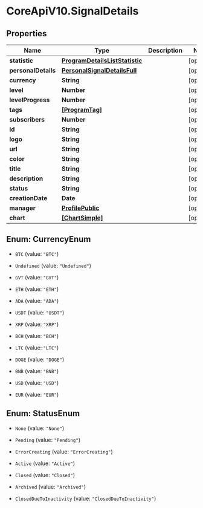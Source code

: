 # CoreApiV10.SignalDetails

## Properties
Name | Type | Description | Notes
------------ | ------------- | ------------- | -------------
**statistic** | [**ProgramDetailsListStatistic**](ProgramDetailsListStatistic.md) |  | [optional] 
**personalDetails** | [**PersonalSignalDetailsFull**](PersonalSignalDetailsFull.md) |  | [optional] 
**currency** | **String** |  | [optional] 
**level** | **Number** |  | [optional] 
**levelProgress** | **Number** |  | [optional] 
**tags** | [**[ProgramTag]**](ProgramTag.md) |  | [optional] 
**subscribers** | **Number** |  | [optional] 
**id** | **String** |  | [optional] 
**logo** | **String** |  | [optional] 
**url** | **String** |  | [optional] 
**color** | **String** |  | [optional] 
**title** | **String** |  | [optional] 
**description** | **String** |  | [optional] 
**status** | **String** |  | [optional] 
**creationDate** | **Date** |  | [optional] 
**manager** | [**ProfilePublic**](ProfilePublic.md) |  | [optional] 
**chart** | [**[ChartSimple]**](ChartSimple.md) |  | [optional] 


<a name="CurrencyEnum"></a>
## Enum: CurrencyEnum


* `BTC` (value: `"BTC"`)

* `Undefined` (value: `"Undefined"`)

* `GVT` (value: `"GVT"`)

* `ETH` (value: `"ETH"`)

* `ADA` (value: `"ADA"`)

* `USDT` (value: `"USDT"`)

* `XRP` (value: `"XRP"`)

* `BCH` (value: `"BCH"`)

* `LTC` (value: `"LTC"`)

* `DOGE` (value: `"DOGE"`)

* `BNB` (value: `"BNB"`)

* `USD` (value: `"USD"`)

* `EUR` (value: `"EUR"`)




<a name="StatusEnum"></a>
## Enum: StatusEnum


* `None` (value: `"None"`)

* `Pending` (value: `"Pending"`)

* `ErrorCreating` (value: `"ErrorCreating"`)

* `Active` (value: `"Active"`)

* `Closed` (value: `"Closed"`)

* `Archived` (value: `"Archived"`)

* `ClosedDueToInactivity` (value: `"ClosedDueToInactivity"`)




